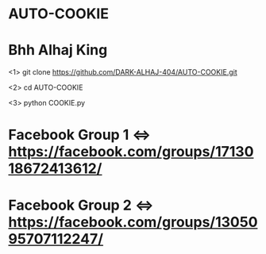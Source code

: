 # AUTO-COOKIE
# Bhh Alhaj King

<1> git clone https://github.com/DARK-ALHAJ-404/AUTO-COOKIE.git

<2> cd AUTO-COOKIE


<3> python COOKIE.py

# Facebook Group 1 <=> https://facebook.com/groups/1713018672413612/
# Facebook Group 2 <=> https://facebook.com/groups/1305095707112247/











